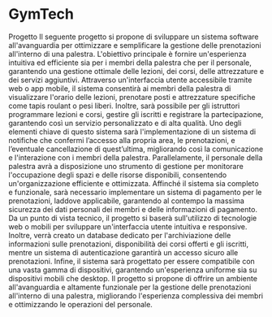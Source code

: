 # GymTech
Progetto 
Il seguente progetto si propone di sviluppare un sistema software all'avanguardia per ottimizzare e semplificare 
la gestione delle prenotazioni all'interno di una palestra. L'obiettivo principale è fornire un'esperienza intuitiva 
ed efficiente sia per i membri della palestra che per il personale, garantendo una gestione ottimale delle 
lezioni, dei corsi, delle attrezzature e dei servizi aggiuntivi.
Attraverso un'interfaccia utente accessibile tramite web o app mobile, il sistema consentirà ai membri della 
palestra di visualizzare l'orario delle lezioni, prenotare posti e attrezzature specifiche come tapis roulant o pesi 
liberi. Inoltre, sarà possibile per gli istruttori programmare lezioni e corsi, gestire gli iscritti e registrare la 
partecipazione, garantendo così un servizio personalizzato e di alta qualità.
Uno degli elementi chiave di questo sistema sarà l'implementazione di un sistema di notifiche che confermi 
l’accesso alla propria area, le prenotazioni, e l’eventuale cancellazione di quest’ultima, migliorando così la 
comunicazione e l'interazione con i membri della palestra.
Parallelamente, il personale della palestra avrà a disposizione uno strumento di gestione per monitorare 
l'occupazione degli spazi e delle risorse disponibili, consentendo un'organizzazione efficiente e ottimizzata.
Affinché il sistema sia completo e funzionale, sarà necessario implementare un sistema di pagamento per le 
prenotazioni, laddove applicabile, garantendo al contempo la massima sicurezza dei dati personali dei membri 
e delle informazioni di pagamento.
Da un punto di vista tecnico, il progetto si baserà sull'utilizzo di tecnologie web o mobili per sviluppare 
un'interfaccia utente intuitiva e responsive. Inoltre, verrà creato un database dedicato per l'archiviazione delle 
informazioni sulle prenotazioni, disponibilità dei corsi offerti e gli iscritti, mentre un sistema di autenticazione 
garantirà un accesso sicuro alle prenotazioni.
Infine, il sistema sarà progettato per essere compatibile con una vasta gamma di dispositivi, garantendo 
un'esperienza uniforme sia su dispositivi mobili che desktop.
Il progetto si propone di offrire un ambiente all'avanguardia e altamente funzionale per la gestione delle 
prenotazioni all'interno di una palestra, migliorando l'esperienza complessiva dei membri e ottimizzando le 
operazioni del personale.
